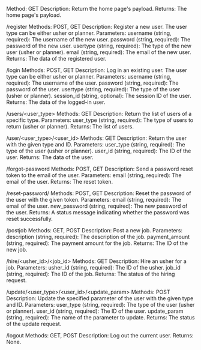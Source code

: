 Method: GET
Description: Return the home page's payload.
Returns: The home page's payload.

/register
Methods: POST, GET
Description: Register a new user. The user type can be either usher or planner.
Parameters:
username (string, required): The username of the new user.
password (string, required): The password of the new user.
usertype (string, required): The type of the new user (usher or planner).
email (string, required): The email of the new user.
Returns: The data of the registered user.

/login
Methods: POST, GET
Description: Log in an existing user. The user type can be either usher or planner.
Parameters:
username (string, required): The username of the user.
password (string, required): The password of the user.
usertype (string, required): The type of the user (usher or planner).
session_id (string, optional): The session ID of the user.
Returns: The data of the logged-in user.

/users/<user_type>
Methods: GET
Description: Return the list of users of a specific type.
Parameters:
user_type (string, required): The type of users to return (usher or planner).
Returns: The list of users.

/user/<user_type>/<user_id>
Methods: GET
Description: Return the user with the given type and ID.
Parameters:
user_type (string, required): The type of the user (usher or planner).
user_id (string, required): The ID of the user.
Returns: The data of the user.

/forgot-password
Methods: POST, GET
Description: Send a password reset token to the email of the user.
Parameters:
email (string, required): The email of the user.
Returns: The reset token.

/reset-password/<token>
Methods: POST, GET
Description: Reset the password of the user with the given token.
Parameters:
email (string, required): The email of the user.
new_password (string, required): The new password of the user.
Returns: A status message indicating whether the password was reset successfully.

/postjob
Methods: GET, POST
Description: Post a new job.
Parameters:
description (string, required): The description of the job.
payment_amount (string, required): The payment amount for the job.
Returns: The ID of the new job.

/hire/<usher_id>/<job_id>
Methods: GET
Description: Hire an usher for a job.
Parameters:
usher_id (string, required): The ID of the usher.
job_id (string, required): The ID of the job.
Returns: The status of the hiring request.

/update/<user_type>/<user_id>/<update_param>
Methods: POST
Description: Update the specified parameter of the user with the given type and ID.
Parameters:
user_type (string, required): The type of the user (usher or planner).
user_id (string, required): The ID of the user.
update_param (string, required): The name of the parameter to update.
Returns: The status of the update request.

/logout
Methods: GET, POST
Description: Log out the current user.
Returns: None.